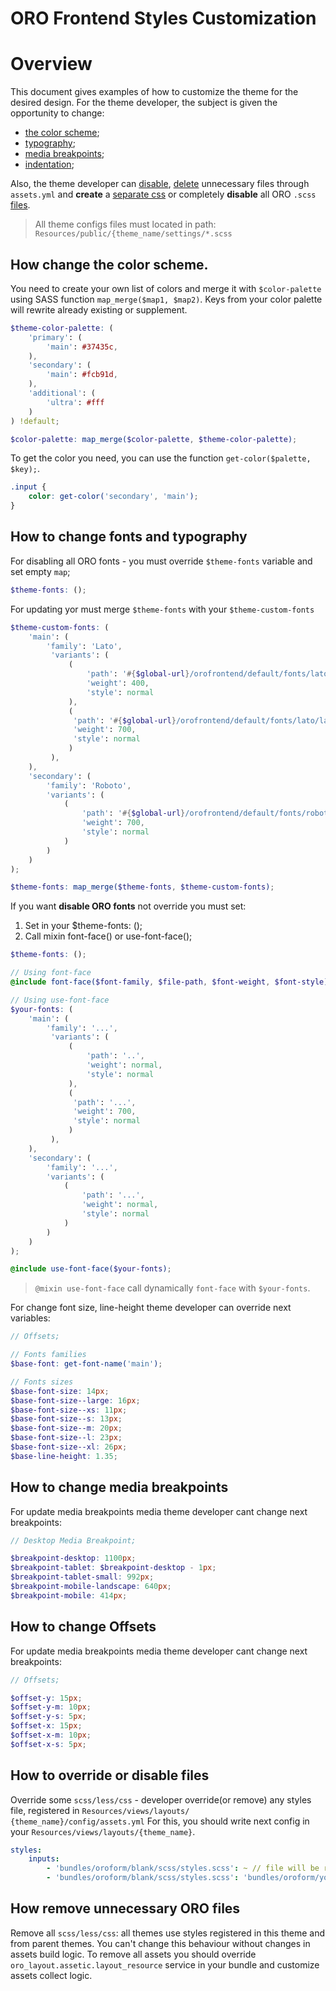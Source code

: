 # ORO Frontend Styles Customization

# Overview

This document gives examples of how to customize the theme for the desired design.
For the theme developer, the subject is given the opportunity to change:
* [the color scheme](#how-change-the-color-scheme);
* [typography](#how-to-change-fonts-and-typography);
* [media breakpoints](#how-to-change-media-breakpoints);
* [indentation](#how-to-change-offsets);

Also, the theme developer can [disable](#how-to-override-or-disable-files), [delete](#how-to-override-or-disable-files)
unnecessary files through `assets.yml`
and **create** a [separate css](https://github.com/orocrm/platform/blob/master/src/Oro/Bundle/LayoutBundle/Resources/doc/config_definition.md)
or completely **disable** all ORO `.scss` [files](#how-remove-unnecessary-oro-files).

> All  theme configs files must located in path: `Resources/public/{theme_name/settings/*.scss`

## How change the color scheme.

You need to create your own list of colors and merge it with `$color-palette` using SASS function `map_merge($map1, $map2)`.
Keys from your color palette will rewrite already existing or supplement.

````scss
$theme-color-palette: (
    'primary': (
        'main': #37435c,
    ),
    'secondary': (
        'main': #fcb91d,
    ),
    'additional': (
        'ultra': #fff
    )
) !default;

$color-palette: map_merge($color-palette, $theme-color-palette);

````

To get the color you need, you can use the function `get-color($palette, $key);`.

````scss
.input {
    color: get-color('secondary', 'main');
}
````

## How to change fonts and typography
For disabling all ORO fonts - you must override `$theme-fonts` variable and set empty `map`;

````scss
$theme-fonts: ();
````

For updating yor must merge `$theme-fonts` with your `$theme-custom-fonts`

````scss
$theme-custom-fonts: (
    'main': (
        'family': 'Lato',
         'variants': (
             (
                 'path': '#{$global-url}/orofrontend/default/fonts/lato/lato-regular-webfont',
                 'weight': 400,
                 'style': normal
             ),
             (
              'path': '#{$global-url}/orofrontend/default/fonts/lato/lato-bold-webfont',
              'weight': 700,
              'style': normal
             )
         ),
    ),
    'secondary': (
        'family': 'Roboto',
        'variants': (
            (
                'path': '#{$global-url}/orofrontend/default/fonts/roboto/roboto-regular-webfont',
                'weight': 700,
                'style': normal
            )
        )
    )
);

$theme-fonts: map_merge($theme-fonts, $theme-custom-fonts);
````

If you want **disable ORO fonts** not override you must set:
1. Set in your $theme-fonts: ();
2. Call mixin font-face() or use-font-face();

````scss
$theme-fonts: ();

// Using font-face
@include font-face($font-family, $file-path, $font-weight, $font-style);

// Using use-font-face
$your-fonts: (
    'main': (
        'family': '...',
         'variants': (
             (
                 'path': '..',
                 'weight': normal,
                 'style': normal
             ),
             (
              'path': '...',
              'weight': 700,
              'style': normal
             )
         ),
    ),
    'secondary': (
        'family': '...',
        'variants': (
            (
                'path': '...',
                'weight': normal,
                'style': normal
            )
        )
    )
);

@include use-font-face($your-fonts);
````

> `@mixin use-font-face` call dynamically `font-face` with `$your-fonts`.


For change font size, line-height theme developer can override next variables:
````scss
// Offsets;

// Fonts families
$base-font: get-font-name('main');

// Fonts sizes
$base-font-size: 14px;
$base-font-size--large: 16px;
$base-font-size--xs: 11px;
$base-font-size--s: 13px;
$base-font-size--m: 20px;
$base-font-size--l: 23px;
$base-font-size--xl: 26px;
$base-line-height: 1.35;
````

## How to change media breakpoints

For update media breakpoints media theme developer cant change next breakpoints:

````scss
// Desktop Media Breakpoint;

$breakpoint-desktop: 1100px;
$breakpoint-tablet: $breakpoint-desktop - 1px;
$breakpoint-tablet-small: 992px;
$breakpoint-mobile-landscape: 640px;
$breakpoint-mobile: 414px;
````

## How to change Offsets

For update media breakpoints media theme developer cant change next breakpoints:

````scss
// Offsets;

$offset-y: 15px;
$offset-y-m: 10px;
$offset-y-s: 5px;
$offset-x: 15px;
$offset-x-m: 10px;
$offset-x-s: 5px;
````

## How to override or disable files

Override some `scss/less/css` - developer override(or remove) any styles file, registered in `Resources/views/layouts/
{theme_name}/config/assets.yml`
For this, you should write next config in your `Resources/views/layouts/{theme_name}`.

````yml
styles:
    inputs:
        - 'bundles/oroform/blank/scss/styles.scss': ~ // file will be removed from build process
        - 'bundles/oroform/blank/scss/styles.scss': 'bundles/oroform/your_theme/scss/styles.scss' // file will be overridden
````

## How remove unnecessary ORO files

Remove all `scss/less/css`: all themes use styles registered in this theme and from parent themes.
You can't change this behaviour without changes in assets build logic.
To remove all assets you should override `oro_layout.assetic.layout_resource` service in your bundle and customize assets collect logic.

